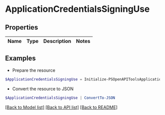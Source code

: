# ApplicationCredentialsSigningUse
## Properties

Name | Type | Description | Notes
------------ | ------------- | ------------- | -------------

## Examples

- Prepare the resource
```powershell
$ApplicationCredentialsSigningUse = Initialize-PSOpenAPIToolsApplicationCredentialsSigningUse 
```

- Convert the resource to JSON
```powershell
$ApplicationCredentialsSigningUse | ConvertTo-JSON
```

[[Back to Model list]](../README.md#documentation-for-models) [[Back to API list]](../README.md#documentation-for-api-endpoints) [[Back to README]](../README.md)

